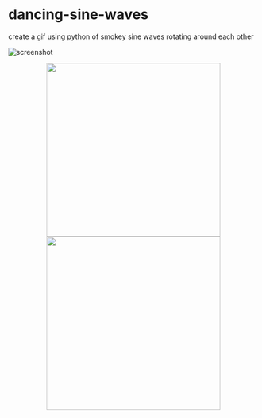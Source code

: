 # dancing-sine-waves
create a gif using python of smokey sine waves rotating around each other

![screenshot](https://i.imgur.com/ATGv9Z3.gif)

<p align="center">
  <img src="your_relative_path_here" width="350"/>
  <img src="your_relative_path_here_number_2_large_name" width="350"/>
</p>
